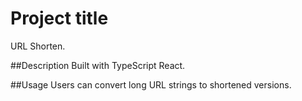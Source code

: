 # Project title
URL Shorten.

##Description
Built with TypeScript React. 

##Usage
Users can convert long URL strings to shortened versions.
